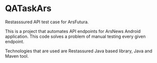 # QATaskArs
Restasssured API test case for ArsFutura.

This is a project that automates API endpoints for ArsNews Android application. This code solves a problem of manual testing every given endpoint.

Technologies that are used are Restassured Java based library, Java and Maven tool.
